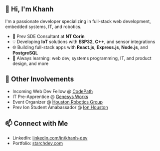 ## 👋 Hi, I'm Khanh 
I'm a passionate developer specializing in full-stack web development, embedded systems, IT, and robotics.

- 🔧 Prev SDE Consultant at **NT Corin**
- 💡 Developing **IoT** solutions with **ESP32**, **C++**, and sensor integrations  
- 🌐 Building full-stack apps with **React.js**, **Express.js**, **Node.js**, and **PostgreSQL**  
- 🧠 Always learning: web dev, systems programming, IT, and product design, and more

## 💼 Other Involvements
- Incoming Web Dev Fellow @ [CodePath](https://www.codepath.org/)
- IT Pre-Apprentice @ [Genesys Works](https://genesysworks.org/)
- Event Organizer @ [Houston Robotics Group](https://www.meetup.com/houstonroboticsgroup/)
- Prev Ion Student Amabassador @ [Ion Houston](https://iondistrict.com/)

## 📫 Connect with Me
- LinkedIn: [linkedin.com/in/khanh-dev](https://www.linkedin.com/in/khanh-dev/)
- Portfolio: [starchdev.com](https://starchdev.com/)

<!--
**sixthsenseriot/sixthsenseriot** is a ✨ _special_ ✨ repository because its `README.md` (this file) appears on your GitHub profile.

Here are some ideas to get you started:

- 🔭 I’m currently working on ...
- 🌱 I’m currently learning ...
- 👯 I’m looking to collaborate on ...
- 🤔 I’m looking for help with ...
- 💬 Ask me about ...
- 📫 How to reach me: ...
- 😄 Pronouns: ...
- ⚡ Fun fact: ...
-->
